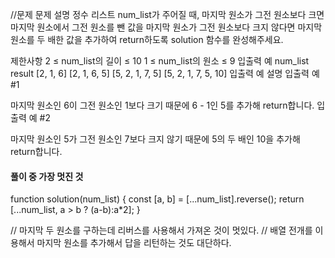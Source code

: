 //문제
문제 설명
정수 리스트 num_list가 주어질 때, 마지막 원소가 그전 원소보다 크면 마지막 원소에서 그전 원소를 뺀 값을 마지막 원소가 그전 원소보다 크지 않다면 마지막 원소를 두 배한 값을 추가하여 return하도록 solution 함수를 완성해주세요.

제한사항
2 ≤ num_list의 길이 ≤ 10
1 ≤ num_list의 원소 ≤ 9
입출력 예
num_list result
[2, 1, 6] [2, 1, 6, 5]
[5, 2, 1, 7, 5] [5, 2, 1, 7, 5, 10]
입출력 예 설명
입출력 예 #1

마지막 원소인 6이 그전 원소인 1보다 크기 때문에 6 - 1인 5를 추가해 return합니다.
입출력 예 #2

마지막 원소인 5가 그전 원소인 7보다 크지 않기 때문에 5의 두 배인 10을 추가해 return합니다.

#### 풀이 중 가장 멋진 것

function solution(num_list) {
const [a, b] = [...num_list].reverse();
return [...num_list, a > b ? (a-b):a*2];
}

// 마지막 두 원소를 구하는데 리버스를 사용해서 가져온 것이 멋있다.
// 배열 전개를 이용해서 마지막 원소를 추가해서 답을 리턴하는 것도 대단하다.
